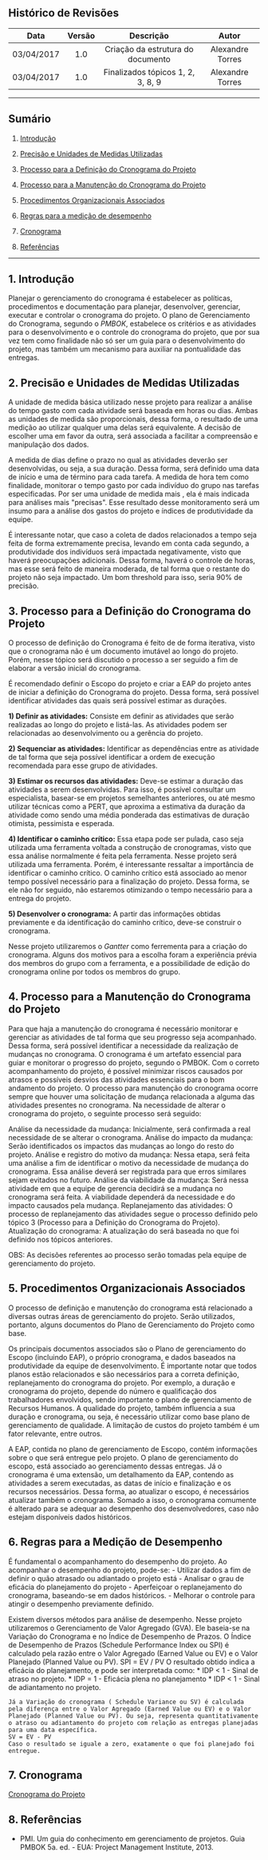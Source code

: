## Histórico de Revisões

| Data | Versão | Descrição | Autor |
|:----:|:------:|:---------:|:-----:|
|03/04/2017|1.0|Criação da estrutura do documento|Alexandre Torres|
|03/04/2017|1.0|Finalizados tópicos 1, 2, 3, 8, 9|Alexandre Torres|
***

## Sumário

1. [Introdução](#1-introdução)

2. [Precisão e Unidades de Medidas Utilizadas](#2-unidade_medida_precisao)

3. [Processo para a Definição do Cronograma do Projeto](#3-definicao_cronograma)

4. [Processo para a Manutenção do Cronograma do Projeto](#4-manutencao_cronograma)

5. [Procedimentos Organizacionais Associados](#5-procedimentos_organizacionais)

6. [Regras para a medição de desempenho](#6-medicao_desempenho)

7. [Cronograma](#7-cronograma)

8. [Referências](#8-referencias)

***





## 1. Introdução

 Planejar o gerenciamento do cronograma é estabelecer as políticas, procedimentos e documentação para planejar, desenvolver, gerenciar, executar e controlar o cronograma do projeto. O plano de Gerenciamento do Cronograma, segundo o _PMBOK_, estabelece os critérios e as atividades para o desenvolvimento e o controle do cronograma do projeto, que por sua vez tem como finalidade não só ser um guia para o desenvolvimento do projeto, mas também um mecanismo para auxiliar na pontualidade das entregas.

## 2. Precisão e Unidades de Medidas Utilizadas

A unidade de medida básica utilizado nesse projeto para realizar a análise do tempo gasto com cada atividade será baseada em horas ou dias. Ambas as unidades de medida são proporcionais, dessa forma, o resultado de uma medição ao utilizar qualquer uma delas será equivalente. A decisão de escolher uma em favor da outra, será associada a facilitar a compreensão e manipulação dos dados.

A medida de dias define o prazo no qual as atividades deverão ser desenvolvidas, ou seja, a sua duração. Dessa forma, será definido uma data de início e uma de término para cada tarefa.
A medida de hora tem como finalidade, monitorar o tempo gasto por cada indivíduo do grupo nas tarefas especificadas. Por ser uma unidade de medida mais , ela é mais indicada para análises mais "precisas".
Esse resultado desse monitoramento será um insumo para a análise dos gastos do projeto e índices de produtividade da equipe.

É interessante notar, que caso a coleta de dados relacionados a tempo seja feita de forma extremamente precisa, levando em conta cada segundo, a produtividade dos indivíduos será impactada negativamente, visto que haverá preocupações adicionais. Dessa forma, haverá o controle de horas, mas esse será feito de maneira moderada, de tal forma que o restante do projeto não seja impactado. Um bom threshold para isso, seria 90% de precisão.


## 3. Processo para a Definição do Cronograma do Projeto

O processo de definição do Cronograma é feito de de forma iterativa, visto que o cronograma não é um documento imutável ao longo do projeto. Porém, nesse tópico será discutido o processo a ser seguido a fim de elaborar a versão inicial do cronograma. 

É recomendado definir o Escopo do projeto e criar a EAP do projeto antes de iniciar a definição do Cronograma do projeto. Dessa forma, será possível identificar atividades das quais será possível estimar as durações.

**1) Definir as atividades:** Consiste em definir as atividades que serão realizadas ao longo do projeto e listá-las. As atividades podem ser relacionadas ao desenvolvimento ou a gerência do projeto.

**2) Sequenciar as atividades:** Identificar as dependências entre as atividade de tal forma que seja possível identificar a ordem de execução recomendada para esse grupo de atividades.

**3) Estimar os recursos das atividades:** Deve-se estimar a duração das atividades a serem desenvolvidas. Para isso, é possível consultar um especialista, basear-se em projetos semelhantes anteriores, ou até mesmo utilizar técnicas como a PERT, que aproxima a estimativa da duração da atividade como sendo uma média ponderada das estimativas de duração otimista, pessimista e esperada.

**4) Identificar o caminho crítico:** Essa etapa pode ser pulada, caso seja utilizada uma ferramenta voltada a construção de cronogramas, visto que essa análise normalmente é feita pela ferramenta. Nesse projeto será utilizada uma ferramenta. Porém, é interessante ressaltar a importância de identificar o caminho crítico. O caminho crítico está associado ao menor tempo possível necessário para a finalização do projeto. Dessa forma, se ele não for seguido, não estaremos otimizando o tempo necessário para a entrega do projeto.

**5) Desenvolver o cronograma:** A partir das informações obtidas previamente e da identificação do caminho crítico, deve-se construir o cronograma.

Nesse projeto utilizaremos o _Gantter_ como ferrementa para a criação do cronograma. Alguns dos motivos para a escolha foram a experiência prévia dos membros do grupo com a ferramenta, e a possibilidade de edição do cronograma online por todos os membros do grupo.


## 4. Processo para a Manutenção do Cronograma do Projeto

Para que haja a manutenção do cronograma é necessário monitorar e gerenciar as atividades de tal forma que seu progresso seja acompanhado. Dessa forma, será possível identificar a necessidade da realização de mudanças no cronograma.
	O cronograma é um artefato essencial para guiar e monitorar o progresso do projeto, segundo o PMBOK. Com o correto acompanhamento do projeto, é possível minimizar riscos causados por atrasos e possíveis desvios das atividades essenciais para o bom andamento do projeto. 
	O processo para manutenção do cronograma ocorre sempre que houver uma solicitação de mudança relacionada a alguma das atividades presentes no cronograma. Na necessidade de alterar o cronograma do projeto, o seguinte processo será seguido:

Análise da necessidade da mudança: Inicialmente, será confirmada a real necessidade de se alterar o cronograma. 
Análise do impacto da mudança: Serão identificados os impactos das mudanças ao longo do resto do projeto.
 Análise e registro do motivo da mudança: Nessa etapa, será feita uma análise a fim de identificar o motivo da necessidade de mudança do cronograma. Essa análise deverá ser registrada para que erros similares sejam evitados no futuro.
Análise da viabilidade da mudança: Será nessa atividade em que a equipe de gerencia decidirá se a mudança no cronograma será feita. A viabilidade dependerá da necessidade e do impacto causados pela mudança.
Replanejamento das atividades: O processo de replanejamento das atividades segue o processo definido pelo tópico 3 (Processo para a Definição do Cronograma do Projeto).
Atualização do cronograma: A atualização do será baseada no que foi definido nos tópicos anteriores.


OBS: As decisões referentes ao processo serão tomadas pela equipe de gerenciamento do projeto.


## 5. Procedimentos Organizacionais Associados

O processo de definição e manutenção do cronograma está relacionado a diversas outras áreas de gerenciamento do projeto. Serão utilizados, portanto, alguns documentos do Plano de Gerenciamento do Projeto como base.

Os principais documentos associados são o Plano de gerenciamento do Escopo (incluindo EAP), o próprio cronograma, e dados baseados na produtividade da equipe de desenvolvimento. É importante notar que todos planos estão relacionados e são necessários para a correta definição, replanejamento do cronograma do projeto. Por exemplo, a duração e cronograma do projeto, depende do número e qualificação dos trabalhadores envolvidos, sendo importante o plano de gerenciamento de Recursos Humanos. A qualidade do projeto, também influencia a sua duração e cronograma, ou seja, é necessário utilizar como base plano de gerenciamento de qualidade. A limitação de custos do projeto também é um fator relevante, entre outros.

A EAP, contida no plano de gerenciamento de Escopo, contém informações sobre o que será entregue pelo projeto. O plano de gerenciamento do escopo, está associado ao gerenciamento dessas entregas. Já o cronograma é uma extensão, um detalhamento da EAP, contendo as atividades a serem executadas, as datas de início e finalização e os recursos necessários. Dessa forma, ao atualizar o escopo, é necessários atualizar também o cronograma. Somado a isso, o cronograma comumente é alterado para se adequar ao desempenho dos desenvolvedores, caso não estejam disponíveis dados históricos.


## 6. Regras para a Medição de Desempenho

É fundamental o acompanhamento do desempenho do projeto. Ao acompanhar o desempenho do projeto, pode-se:
	- Utilizar dados a fim de definir o quão atrasado ou adiantado o projeto está
	- Analisar o grau de eficácia do planejamento do projeto
	- Aperfeiçoar o replanejamento do cronograma, baseando-se em dados históricos.
	- Melhorar o controle para atingir o desempenho previamente definido.

Existem diversos métodos para análise de desempenho. Nesse projeto utilizaremos o Gerenciamento de Valor Agregado (GVA). Ele baseia-se na Variação do Cronograma e no Índice de Desempenho de Prazos.
O Índice de Desempenho de Prazos (Schedule Performance Index ou SPI) é calculado pela razão entre o Valor Agregado (Earned Value ou EV) e o Valor Planejado (Planned Value ou PV).
	SPI = EV / PV
O resultado obtido indica a eficácia do planejamento, e pode ser interpretada como:
	* IDP < 1 - Sinal de atraso no projeto.
 	* IDP = 1 - Eficácia plena no planejamento
	* IDP < 1 - Sinal de adiantamento no projeto.

	Já a Variação do cronograma ( Schedule Variance ou SV) é calculada pela diferença entre o Valor Agregado (Earned Value ou EV) e o Valor Planejado (Planned Value ou PV). Ou seja, representa quantitativamente o atraso ou adiantamento do projeto com relação as entregas planejadas para uma data específica.
	SV = EV - PV
	Caso o resultado se iguale a zero, exatamente o que foi planejado foi entregue.


## 7. Cronograma

[Cronograma do Projeto](https://github.com/fga-gpp-mds/2017.1-LocalizacaoDarcy/wiki/Cronograma)

## 8. Referências

* PMI. Um guia do conhecimento em gerenciamento de projetos. Guia PMBOK 5a. ed. - EUA: Project Management Institute, 2013.